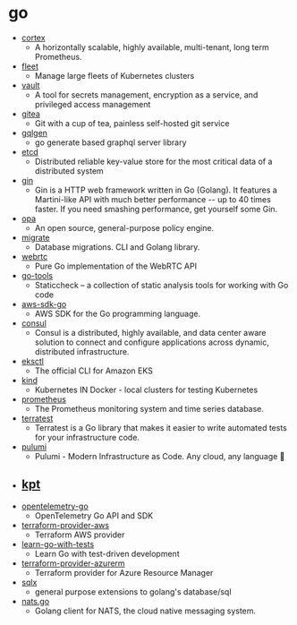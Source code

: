 # go
- [cortex](https://github.com/cortexproject/cortex)
  - A horizontally scalable, highly available, multi-tenant, long term Prometheus.
- [fleet](https://github.com/rancher/fleet)
  - Manage large fleets of Kubernetes clusters
- [vault](https://github.com/hashicorp/vault)
  - A tool for secrets management, encryption as a service, and privileged access management
- [gitea](https://github.com/go-gitea/gitea)
  - Git with a cup of tea, painless self-hosted git service
- [gqlgen](https://github.com/99designs/gqlgen)
  - go generate based graphql server library
- [etcd](https://github.com/etcd-io/etcd)
  - Distributed reliable key-value store for the most critical data of a distributed system
- [gin](https://github.com/gin-gonic/gin)
  - Gin is a HTTP web framework written in Go (Golang). It features a Martini-like API with much better performance -- up to 40 times faster. If you need smashing performance, get yourself some Gin.
- [opa](https://github.com/open-policy-agent/opa)
  - An open source, general-purpose policy engine.
- [migrate](https://github.com/golang-migrate/migrate)
  - Database migrations. CLI and Golang library.
- [webrtc](https://github.com/pion/webrtc)
  - Pure Go implementation of the WebRTC API
- [go-tools](https://github.com/dominikh/go-tools)
  - Staticcheck – a collection of static analysis tools for working with Go code
- [aws-sdk-go](https://github.com/aws/aws-sdk-go)
  - AWS SDK for the Go programming language.
- [consul](https://github.com/hashicorp/consul)
  - Consul is a distributed, highly available, and data center aware solution to connect and configure applications across dynamic, distributed infrastructure.
- [eksctl](https://github.com/weaveworks/eksctl)
  - The official CLI for Amazon EKS
- [kind](https://github.com/kubernetes-sigs/kind)
  - Kubernetes IN Docker - local clusters for testing Kubernetes
- [prometheus](https://github.com/prometheus/prometheus)
  - The Prometheus monitoring system and time series database.
- [terratest](https://github.com/gruntwork-io/terratest)
  - Terratest is a Go library that makes it easier to write automated tests for your infrastructure code.
- [pulumi](https://github.com/pulumi/pulumi)
  - Pulumi - Modern Infrastructure as Code. Any cloud, any language 🚀
- [kpt](https://github.com/GoogleContainerTools/kpt)
  - 
- [opentelemetry-go](https://github.com/open-telemetry/opentelemetry-go)
  - OpenTelemetry Go API and SDK
- [terraform-provider-aws](https://github.com/terraform-providers/terraform-provider-aws)
  - Terraform AWS provider
- [learn-go-with-tests](https://github.com/quii/learn-go-with-tests)
  - Learn Go with test-driven development
- [terraform-provider-azurerm](https://github.com/terraform-providers/terraform-provider-azurerm)
  - Terraform provider for Azure Resource Manager
- [sqlx](https://github.com/jmoiron/sqlx)
  - general purpose extensions to golang's database/sql
- [nats.go](https://github.com/nats-io/nats.go)
  - Golang client for NATS, the cloud native messaging system.
